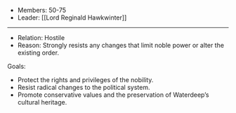   
- Members: 50-75
- Leader: [[Lord Reginald Hawkwinter]]
___
- Relation: Hostile 
- Reason: Strongly resists any changes that limit noble power or alter the existing order.

Goals: 
- Protect the rights and privileges of the nobility.
- Resist radical changes to the political system.
- Promote conservative values and the preservation of Waterdeep’s cultural heritage.